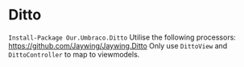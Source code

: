 # Ditto
`Install-Package Our.Umbraco.Ditto`
Utilise the following processors: https://github.com/Jaywing/Jaywing.Ditto
Only use `DittoView` and `DittoController` to map to viewmodels. 

